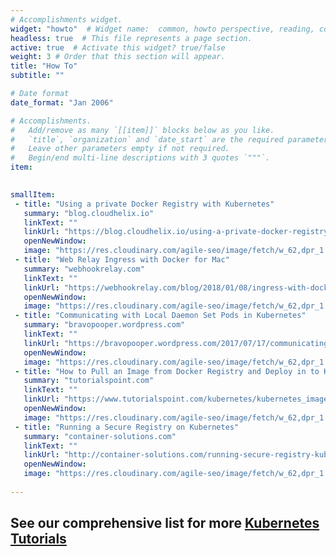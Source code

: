 ```yaml
---
# Accomplishments widget.
widget: "howto"  # Widget name:  common, howto perspective, reading, cd-with-jenkins-and-docker  etc
headless: true  # This file represents a page section.
active: true  # Activate this widget? true/false
weight: 3 # Order that this section will appear.
title: "How To"
subtitle: ""

# Date format
date_format: "Jan 2006"

# Accomplishments.
#   Add/remove as many `[[item]]` blocks below as you like.
#   `title`, `organization` and `date_start` are the required parameters.
#   Leave other parameters empty if not required.
#   Begin/end multi-line descriptions with 3 quotes `"""`.
item:
 

smallItem: 
 - title: "Using a private Docker Registry with Kubernetes"
   summary: "blog.cloudhelix.io"
   linkText: ""
   linkUrl: "https://blog.cloudhelix.io/using-a-private-docker-registry-with-kubernetes-f8d5f6b8f646"
   openNewWindow: 
   image: "https://res.cloudinary.com/agile-seo/image/fetch/w_62,dpr_1.0,d_blank_am8gzx.png/https%3A%2F%2Flogo.clearbit.com%2Fblog.cloudhelix.io%3Fsize%3D250" 
 - title: "Web Relay Ingress with Docker for Mac"
   summary: "webhookrelay.com"
   linkText: ""
   linkUrl: "https://webhookrelay.com/blog/2018/01/08/ingress-with-docker-for-mac/"
   openNewWindow: 
   image: "https://res.cloudinary.com/agile-seo/image/fetch/w_62,dpr_1.0,d_blank_am8gzx.png/https%3A%2F%2Flogo.clearbit.com%2Fwebhookrelay.com%3Fsize%3D250 " 
 - title: "Communicating with Local Daemon Set Pods in Kubernetes"
   summary: "bravopooper.wordpress.com"
   linkText: ""
   linkUrl: "https://bravopooper.wordpress.com/2017/07/17/communicating-with-local-daemon-set-pods-in-kubernetes/"
   openNewWindow: 
   image: "https://res.cloudinary.com/agile-seo/image/fetch/w_62,dpr_1.0,d_blank_am8gzx.png/https%3A%2F%2Flogo.clearbit.com%2Fbravopooper.wordpress.com%3Fsize%3D250" 
 - title: "How to Pull an Image from Docker Registry and Deploy in to Kubernetes"
   summary: "tutorialspoint.com"
   linkText: ""
   linkUrl: "https://www.tutorialspoint.com/kubernetes/kubernetes_images.htm"
   openNewWindow: 
   image: "https://res.cloudinary.com/agile-seo/image/fetch/w_62,dpr_1.0,d_blank_am8gzx.png/https%3A%2F%2Flogo.clearbit.com%2Ftutorialspoint.com%3Fsize%3D250" 
 - title: "Running a Secure Registry on Kubernetes"
   summary: "container-solutions.com"
   linkText: ""
   linkUrl: "http://container-solutions.com/running-secure-registry-kubernetes/"
   openNewWindow: 
   image: "https://res.cloudinary.com/agile-seo/image/fetch/w_62,dpr_1.0,d_blank_am8gzx.png/https%3A%2F%2Flogo.clearbit.com%2Fcontainer-solutions.com%3Fsize%3D250" 
   
---
```

## See our comprehensive list for more [Kubernetes Tutorials](https://www.aquasec.com/wiki/display/containers/70+Best+Kubernetes+Tutorials)

